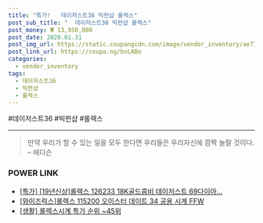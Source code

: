 ```yaml
--- 
title: "특가!   데이저스트36 빅펀샵 롤렉스" 
post_sub_title: "  데이저스트36 빅펀샵 롤렉스" 
post_money: ₩ 13,950,000 
post_date: 2020.01.31 
post_img_url: https://static.coupangcdn.com/image/vendor_inventory/ae77/62466664c8f4fad990173e2de035c01e084792ab200692fb99fe69f38ad4.jpg 
post_link_url: https://coupa.ng/bnLABo 
categories: 
  - vendor_inventory 
tags: 
  - 데이저스트36 
  - 빅펀샵 
  - 롤렉스 
--- 
```

  #데이저스트36 #빅펀샵 #롤렉스 
<hr> 

> 만약 우리가 할 수 있는 일을 모두 한다면 우리들은 우리자신에 깜짝 놀랄 것이다. – 에디슨 


### POWER LINK

* <a href="https://blog.naver.com/santokki14/221791430191" target="_blank">[특가] [19년신상]롤렉스 126233 18K골드콤비 데이저스트 69다이아...</a>
* <a href="https://blog.naver.com/fasyy4321/221791404386" target="_blank">[와이즈럭스]롤렉스 115200 오이스터 데이트 34 공용 시계 FFW</a>
* <a href="https://blog.naver.com/sakai111/221790841902" target="_blank"> [생활] 롤렉스시계 특가 순위 ~45위</a>
